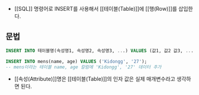- [[SQL]] 명령어로 INSERT를 사용해서 [[테이블(Table)]]에 [[행(Row)]]를 삽입한다.

## 문법

```sql
INSERT INTO 테이블명(속성명1, 속성명2, 속성명3, ...) VALUES (값1, 값2 값3, ...);

INSERT INTO mens(name, age) VALUES ('Kidongg', '27'); 
-- mens이라는 테이블 name, age 칼럼에 'Kidongg', '27' 데이터 추가
```

- [[속성(Attribute)]]명은 [[테이블(Table)]]의 인자 값은 실제 매개변수라고 생각하면 된다.